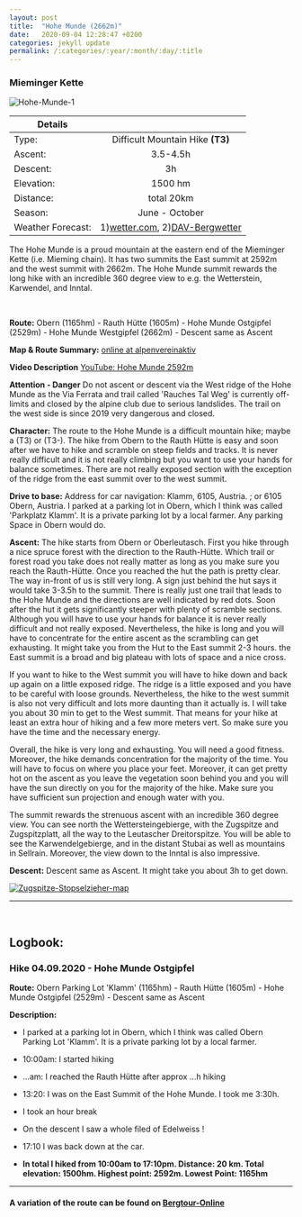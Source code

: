 ```yaml
---
layout: post
title:  "Hohe Munde (2662m)"
date:   2020-09-04 12:28:47 +0200
categories: jekyll update
permalink: /:categories/:year/:month/:day/:title
---
```

### Mieminger Kette
![Hohe-Munde-1](/hikingblog.github.io/assets/img/hiking/Hohe-Munde-1.jpg)



| Details       |               |
| ------------- |:-------------:|
| Type:         | Difficult Mountain Hike  **(T3)** |
| Ascent:       | 3.5-4.5h       |
| Descent:      | 3h      |
| Elevation:    | 1500 hm |
| Distance:     | total 20km       |
| Season:       |  June -  October |
| Weather Forecast:   | 1)[wetter.com](https://www.wetter.com/oesterreich/leutasch/ATAT30335.html), 2)[DAV-Bergwetter](https://www.alpenverein.de/DAV-Services/Bergwetter/Allgaeu-Karwendel-Ammergau-Zugspitze-Arlberg/Hohe-Munde/)|

The Hohe Munde is a proud mountain at the eastern end of the Mieminger Kette (i.e. Mieming chain). It has two summits the East summit at 2592m and the west summit with 2662m. The Hohe Munde summit rewards the long hike with an incredible 360 degree view to e.g. the Wetterstein, Karwendel, and Inntal.

<br>

**Route:**
Obern (1165hm) - Rauth Hütte (1605m) - Hohe Munde Ostgipfel (2529m) - Hohe Munde Westgipfel (2662m) - Descent same as Ascent

**Map & Route Summary:**   [online at alpenvereinaktiv](https://www.alpenvereinaktiv.com/de/tour/zugspitze-via-stopselzieher-am-2020-08-21/184517083/?share=%7Ezoipijpr%244ossyxxi)

**Video Description** [YouTube: Hohe Munde 2592m](https://www.youtube.com/watch?v=5edh-8bHIS4)

**Attention - Danger**
Do not ascent or descent via the West ridge of the Hohe Munde as the Via Ferrata and trail called 'Rauches Tal Weg' is currently off-limits and closed by the alpine club due to serious landslides. The trail on the west side is since 2019 very dangerous and closed.

**Character:** The route to the Hohe Munde is a difficult mountain hike; maybe a (T3) or (T3-). The hike from Obern to the Rauth Hütte is easy and soon after we have to hike and scramble on steep fields and tracks. It is never really difficult and it is not really climbing but you want to use your hands for balance sometimes. There are not really exposed section with the exception of the ridge from the east summit over to the west summit.

**Drive to base:**
Address for car navigation: Klamm, 6105, Austria. ; or 6105 Obern, Austria.
I parked at a parking lot in Obern, which I think was called 'Parkplatz Klamm'. It is a private parking lot by a local farmer. Any parking Space in Obern would do.


**Ascent:**
The hike starts from Obern or Oberleutasch. First you hike through a nice spruce forest with the direction to the Rauth-Hütte. Which trail or forest road you take does not really matter as long as you make sure you reach the Rauth-Hütte. Once you reached the hut the path is pretty clear. The way in-front of us is still very long. A sign just behind the hut says it would take 3-3.5h to the summit. There is really just one trail that leads to the Hohe Munde and the directions are well indicated by red dots. Soon after the hut it gets significantly steeper with plenty of scramble sections. Although you will have to use your hands for balance it is never really difficult and not really exposed. Nevertheless, the hike is long and you will have to concentrate for the entire ascent as the scrambling can get exhausting. It might take you from the Hut to the East summit 2-3 hours. the East summit is a broad and big plateau with lots of space and a nice cross.

If you want to hike to the West summit you will have to hike down and back up again on a little exposed ridge. The ridge is a little exposed and you have to be careful with loose grounds. Nevertheless, the hike to the west summit is also not very difficult and lots more daunting than it actually is. I will take you about 30 min to get to the West summit. That means for your hike at least an extra hour of hiking and a few more meters vert. So make sure you have the time and the necessary energy.

Overall, the hike is very long and exhausting. You will need a good fitness. Moreover, the hike demands concentration for the majority of the time. You will have to focus on where you place your feet. Moreover, it can get pretty hot on the ascent as you leave the vegetation soon behind you and you will have the sun directly on you for the majority of the hike. Make sure you have sufficient sun projection and enough water with you.

The summit rewards the strenuous ascent with an incredible 360 degree view. You can see north the Wettersteingebierge, with the Zugspitze and Zugspitzplatt, all the way to the Leutascher Dreitorspitze. You will be able to see the Karwendelgebierge, and in the distant Stubai as well as mountains in Sellrain. Moreover, the view down to the Inntal is also impressive.


**Descent:**
Descent same as Ascent. It might take you about 3h to get down.





[![Zugspitze-Stopselzieher-map](/hikingblog.github.io/assets/img/hiking/Hohe-Munde-map.jpg)](https://www.alpenvereinaktiv.com/de/tour/hohe-munde-ostgipfel-am-2020-09-04/186053227/#dm=1)



-------

<br>

## Logbook:

### Hike 04.09.2020 - Hohe Munde Ostgipfel
**Route:**  Obern Parking Lot 'Klamm' (1165hm) - Rauth Hütte (1605m) - Hohe Munde Ostgipfel (2529m) - Descent same as Ascent

**Description:**
- I parked at a parking lot in Obern, which I think was called Obern Parking Lot 'Klamm'. It is a private parking lot by a local farmer.
- 10:00am: I started hiking
- ...am: I reached the Rauth Hütte after approx ...h hiking
- 13:20: I was on the East Summit of the Hohe Munde. I took me 3:30h.
- I took an hour break
- On the descent I saw a whole filed of Edelweiss !
- 17:10 I was back down at the car.

- **In total I hiked from 10:00am to 17:10pm. Distance: 20 km. Total elevation: 1500hm. Highest point: 2592m. Lowest Point: 1165hm**


---

#### A variation of the route can be found on [Bergtour-Online](https://www.bergtour-online.de/bergtouren/bergwanderungen/schwer/hohe-munde-ueberschreitung/)
